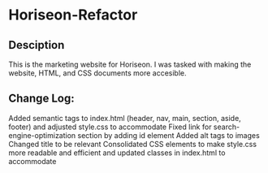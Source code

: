 # Horiseon-Refactor

## Desciption

This is the marketing website for Horiseon. I was tasked with making the website, HTML, and CSS documents more accesible.

## Change Log:

Added semantic tags to index.html (header, nav, main, section, aside, footer) and adjusted style.css to accommodate
Fixed link for search-engine-optimization section by adding id element
Added alt tags to images
Changed title to be relevant
Consolidated CSS elements to make style.css more readable and efficient and updated classes in index.html to accommodate
